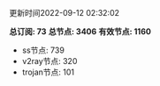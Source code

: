 更新时间2022-09-12 02:32:02

**总订阅: 73**
**总节点: 3406**
**有效节点: 1160**
- ss节点: 739
- v2ray节点: 320
- trojan节点: 101
